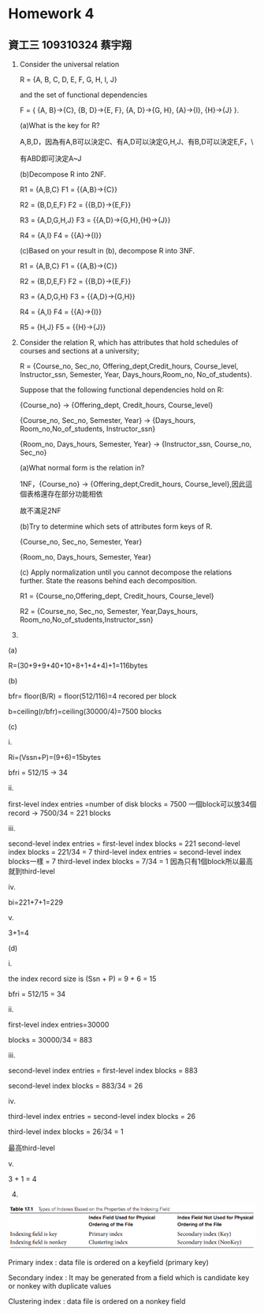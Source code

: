 # Homework 4

## 資工三 109310324 蔡宇翔

1.  Consider the universal relation 
    
    R = {A, B, C, D, E, F, G, H, I, J} 
    
    and the set of functional dependencies 
    
    F = {   {A, B}→{C},   {B, D}→{E, F},   {A, D}→{G, H},   {A}→{I},   {H}→{J} }.
    
    (a)What is the key for R?
    
    A,B,D，因為有A,B可以決定C、有A,D可以決定G,H,J、有B,D可以決定E,F，\
    
    有ABD即可決定A~J
    
    (b)Decompose R into 2NF.
    
    R1 = {A,B,C}
    F1 = {{A,B}→{C}}
    
    R2 = {B,D,E,F}
    F2 = {{B,D}→{E,F}}
    
    R3 = {A,D,G,H,J}
    F3 = {{A,D}→{G,H},{H}→{J}}
    
    R4 = {A,I}
    F4 = {{A}→{I}}
    
     
    
    (c)Based on your result in (b), decompose R into 3NF.
    
    R1 = {A,B,C}
    F1 = {{A,B}→{C}}
    
    R2 = {B,D,E,F}
    F2 = {{B,D}→{E,F}}
    
    R3 = {A,D,G,H}
    F3 = {{A,D}→{G,H}}
    
    R4 = {A,I}
    F4 = {{A}→{I}}
    
    R5 = {H,J}
    F5 = {{H}→{J}}
    
     
    
2. Consider the relation R, which has attributes that hold schedules of courses
and sections at a university; 
    
    R = {Course_no, Sec_no, Offering_dept,Credit_hours, Course_level, Instructor_ssn, Semester, Year, Days_hours,Room_no, No_of_students}. 
    
    Suppose that the following functional dependencies hold on R:
    
    {Course_no} → {Offering_dept, Credit_hours, Course_level}
    
    {Course_no, Sec_no, Semester, Year} → {Days_hours, Room_no,No_of_students, Instructor_ssn}
    
    {Room_no, Days_hours, Semester, Year} → {Instructor_ssn, Course_no,
    Sec_no}
    
    (a)What normal form is the relation in?
    
    1NF，{Course_no} → {Offering_dept,Credit_hours, Course_level},因此這個表格還存在部分功能相依
    
    故不滿足2NF
    
    (b)Try to determine which sets of attributes form keys of R.
    
    {Course_no, Sec_no, Semester, Year} 
    
    {Room_no, Days_hours, Semester, Year} 
    
    (c) Apply normalization until you cannot decompose the relations further.
    State the reasons behind each decomposition.
    
    R1 = {Course_no,Offering_dept, Credit_hours, Course_level}
    
    R2 = {Course_no, Sec_no, Semester, Year,Days_hours, Room_no,No_of_students,Instructor_ssn}
    

3.

(a) 

R=(30+9+9+40+10+8+1+4+4)+1=116bytes

(b) 

bfr= floor(B/R) = floor(512/116)=4 recored per block

b=ceiling(r/bfr)=ceiling(30000/4)=7500 blocks

(c) 

i.

Ri=(Vssn+P)=(9+6)=15bytes

bfri = 512/15 → 34

ii.

first-level index entries =number of disk blocks = 7500
⼀個block可以放34個record → 7500/34 = 221 blocks

iii.

second-level index entries = first-level index blocks = 221
second-level index blocks = 221/34 = 7
third-level index entries = second-level index blocks⼀樣 = 7
third-level index blocks = 7/34 = 1
因為只有1個block所以最⾼就到third-level

iv.

bi=221+7+1=229

v.

3+1=4

(d)

i.

the index record size is (Ssn + P) = 9 + 6 = 15

bfri = 512/15 = 34

ii.

first-level index entries=30000

blocks = 30000/34 = 883

iii.

second-level index entries = first-level index blocks = 883

second-level index blocks = 883/34 = 26

iv.

third-level index entries = second-level index blocks = 26

third-level index blocks = 26/34 = 1

最高third-level

v.

3 + 1 = 4

4.

![Untitled](Homework%204%20cdcd5b9e0d5141fcbb25168317eee10c/Untitled.png)

Primary index : data file is ordered on a keyfield (primary key) 

Secondary index : It may be generated from a field which is candidate key or nonkey with duplicate values

Clustering index : data file is ordered on a nonkey field